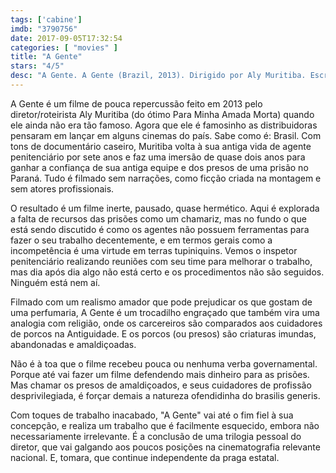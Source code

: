 ```yaml
---
tags: ['cabine']
imdb: "3790756"
date: 2017-09-05T17:32:54
categories: [ "movies" ]
title: "A Gente"
stars: "4/5"
desc: "A Gente. A Gente (Brazil, 2013). Dirigido por Aly Muritiba. Escrito por Aly Muritiba."
---
```

A Gente é um filme de pouca repercussão feito em 2013 pelo diretor/roteirista Aly Muritiba (do ótimo Para Minha Amada Morta) quando ele ainda não era tão famoso. Agora que ele é famosinho as distribuidoras pensaram em lançar em alguns cinemas do país. Sabe como é: Brasil. Com tons de documentário caseiro, Muritiba volta à sua antiga vida de agente penitenciário por sete anos e faz uma imersão de quase dois anos para ganhar a confiança de sua antiga equipe e dos presos de uma prisão no Paraná. Tudo é filmado sem narrações, como ficção criada na montagem e sem atores profissionais.

O resultado é um filme inerte, pausado, quase hermético. Aqui é explorada a falta de recursos das prisões como um chamariz, mas no fundo o que está sendo discutido é como os agentes não possuem ferramentas para fazer o seu trabalho decentemente, e em termos gerais como a incompetência é uma virtude em terras tupiniquins. Vemos o inspetor penitenciário realizando reuniões com seu time para melhorar o trabalho, mas dia após dia algo não está certo e os procedimentos não são seguidos. Ninguém está nem aí.

Filmado com um realismo amador que pode prejudicar os que gostam de uma perfumaria, A Gente é um trocadilho engraçado que também vira uma analogia com religião, onde os carcereiros são comparados aos cuidadores de porcos na Antiguidade. E os porcos (ou presos) são criaturas imundas, abandonadas e amaldiçoadas.

Não é à toa que o filme recebeu pouca ou nenhuma verba governamental. Porque até vai fazer um filme defendendo mais dinheiro para as prisões. Mas chamar os presos de amaldiçoados, e seus cuidadores de profissão desprivilegiada, é forçar demais a natureza ofendidinha do brasilis generis.

Com toques de trabalho inacabado, "A Gente" vai até o fim fiel à sua concepção, e realiza um trabalho que é facilmente esquecido, embora não necessariamente irrelevante. É a conclusão de uma trilogia pessoal do diretor, que vai galgando aos poucos posições na cinematografia relevante nacional. E, tomara, que continue independente da praga estatal.

